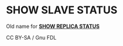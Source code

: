 
# SHOW SLAVE STATUS

Old name for **[SHOW REPLICA STATUS](../../show/show-replica-status.md)**


CC BY-SA / Gnu FDL

